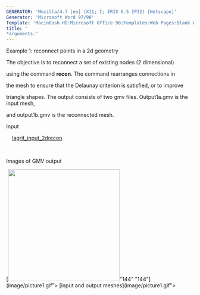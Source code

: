 ```yaml
---
GENERATOR: 'Mozilla/4.7 [en] (X11; I; IRIX 6.5 IP32) [Netscape]'
Generator: 'Microsoft Word 97/98'
Template: 'Macintosh HD:Microsoft Office 98:Templates:Web Pages:Blank Web Page'
title: '
*arguments:'
---
```


 Example 1: reconnect points in a 2d geometry

  The objective is to reconnect a set of existing nodes (2
  dimensional)

  using the command **recon**. The command rearranges connections in

  the mesh to ensure that the Delaunay criterion is satisfied, or to
  improve

  triangle shapes.
  The output consists of two gmv files. Output1a.gmv is the input
  mesh,

  and output1b.gmv is the reconnected mesh.

 Input

     [lagrit\_input\_2drecon](../lagrit_input_2drecon)

  

 Images of GMV output

 [<img height="300" width="300" src="/assets/images/image1_tn.gif">"144"
 "144"](image/picture1.gif"> [input and output
 meshes](image/picture1.gif">
